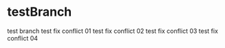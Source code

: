 # testBranch
test branch
test fix conflict 01
test fix conflict 02
test fix conflict 03
test fix conflict 04
